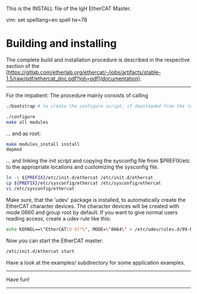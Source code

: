 This is the INSTALL file of the IgH EtherCAT Master.

vim: set spelllang=en spell tw=78

# Building and installing

The complete build and installation procedure is described in the respective
section of the
[https://gitlab.com/etherlab.org/ethercat/-/jobs/artifacts/stable-1.5/raw/pdf/ethercat_doc.pdf?job=pdf](documentation).

---

For the impatient: The procedure mainly consists of calling

```bash
./bootstrap # to create the configure script, if downloaded from the repo

./configure
make all modules
```

... and as root:

```bash
make modules_install install
depmod
```

... and linking the init script and copying the sysconfig file from $PREFIX/etc
to the appropriate locations and customizing the sysconfig file.

```bash
ln -s ${PREFIX}/etc/init.d/ethercat /etc/init.d/ethercat
cp ${PREFIX}/etc/sysconfig/ethercat /etc/sysconfig/ethercat
vi /etc/sysconfig/ethercat
```

Make sure, that the 'udev' package is installed, to automatically create the
EtherCAT character devices. The character devices will be created with mode
0660 and group root by default. If you want to give normal users reading
access, create a udev rule like this:

```bash
echo KERNEL==\"EtherCAT[0-9]*\", MODE=\"0664\" > /etc/udev/rules.d/99-EtherCAT.rules
```

Now you can start the EtherCAT master:

```bash
/etc/init.d/ethercat start
```

Have a look at the examples/ subdirectory for some application examples.

---

Have fun!

---
